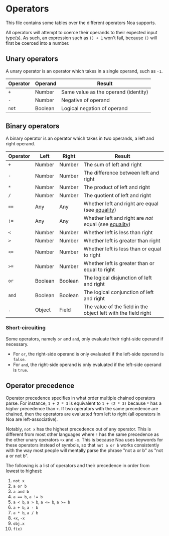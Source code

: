 # Operators

This file contains some tables over the different operators Noa supports.

All operators will attempt to coerce their operands to their expected input type(s). As such, an expression such as `() + 1` won't fail, because `()` will first be coerced into a number.

## Unary operators

A unary operator is an operator which takes in a single operand, such as `-1`.

Operator | Operand | Result                               |
---------|---------|--------------------------------------|
`+`      | Number  | Same value as the operand (identity) |
`-`      | Number  | Negative of operand                  |
`not`    | Boolean | Logical negation of operand          |

## Binary operators

A binary operator is an operator which takes in two operands, a left and right operand.

Operator | Left    | Right   | Result                                                                 |
---------|---------|---------|------------------------------------------------------------------------|
`+`      | Number  | Number  | The sum of left and right                                              |
`-`      | Number  | Number  | The difference between left and right                                  |
`*`      | Number  | Number  | The product of left and right                                          |
`/`      | Number  | Number  | The quotient of left and right                                         |
`==`     | Any     | Any     | Whether left and right are equal (see [equality](./equality.md))       |
`!=`     | Any     | Any     | Whether left and right are *not* equal (see [equality](./equality.md)) |
`<`      | Number  | Number  | Whether left is less than right                                        |
`>`      | Number  | Number  | Whether left is greater than right                                     |
`<=`     | Number  | Number  | Whether left is less than or equal to right                            |
`>=`     | Number  | Number  | Whether left is greater than or equal to right                         |
`or`     | Boolean | Boolean | The logical disjunction of left and right                              |
`and`    | Boolean | Boolean | The logical conjunction of left and right                              |
`.`      | Object  | Field   | The value of the field in the object left with the field right         |

### Short-circuiting

Some operators, namely `or` and `and`, only evaluate their right-side operand if necessary.

- For `or`, the right-side operand is only evaluated if the left-side operand is `false`.
- For `and`, the right-side operand is only evaluated if the left-side operand is `true`.

## Operator precedence

Operator precedence specifies in what order multiple chained operators parse. For instance, `1 + 2 * 3` is equivalent to `1 + (2 * 3)` because `*` has a *higher* precedence than `+`. If two operators with the same precedence are chained, then the operators are evaluated from left to right (all operators in Noa are left-associative).

Notably, `not x` has the highest precedence out of any operator. This is different from most other languages where `!` has the same precedence as the other unary operators `+x` and `-x`. This is because Noa uses keywords for these operators instead of symbols, so that `not a or b` works consistently with the way most people will mentally parse the phrase "not a or b" as "not a or not b".

The following is a list of operators and their precedence in order from lowest to highest:

1. `not x`
2. `a or b`
3. `a and b`
4. `a == b`, `a != b`
5. `a < b`, `a > b`, `a <= b`, `a >= b`
6. `a + b`, `a - b`
7. `a * b`, `a / b`
8. `+x`, `-x`
9. `obj.x`
10. `f(x)`
